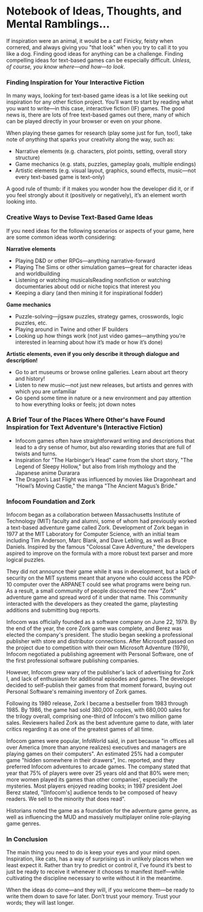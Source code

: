 # Notebook of Ideas, Thoughts, and Mental Ramblings...

If inspiration were an animal, it would be a cat!  Finicky, feisty when cornered, and always giving you "that look" when you try to
call it to you like a dog. Finding good ideas for anything can be a challenge. Finding compelling ideas for text-based games can be 
especially difficult.  _Unless, of course, you know where—and how—to look_.

### Finding Inspiration for Your Interactive Fiction

In many ways, looking for text-based game ideas is a lot like seeking out inspiration for any other fiction project. 
You’ll want to start by reading what you want to write—in this case, interactive fiction (IF) games. 
The good news is, there are lots of free text-based games out there, many of which can be played directly in your browser or even on your phone.

When playing these games for research (play some just for fun, too!), take note of _anything_ that sparks your creativity along the way, such as:
  * Narrative elements (e.g. characters, plot points, setting, overall story structure)
  * Game mechanics (e.g. stats, puzzles, gameplay goals, multiple endings)
  * Artistic elements (e.g. visual layout, graphics, sound effects, music—not every text-based game is text-only)

A good rule of thumb: if it makes you wonder how the developer did it, or if you feel strongly about it (positively or negatively), 
it’s an element worth looking into. 

### Creative Ways to Devise Text-Based Game Ideas

If you need ideas for the following scenarios or aspects of your game, here are some common ideas worth considering:

**Narrative elements**
  * Playing D&D or other RPGs—anything narrative-forward
  * Playing The Sims or other simulation games—great for character ideas and worldbuilding
  * Listening or watching musicalsReading nonfiction or watching documentaries about odd or niche topics that interest you
  * Keeping a diary (and then mining it for inspirational fodder)

**Game mechanics**
  * Puzzle-solving—jigsaw puzzles, strategy games, crosswords, logic puzzles, etc.
  * Playing around in Twine and other IF builders
  * Looking up how things work (not just video games—anything you’re interested in learning about how it’s made or how it’s done)

**Artistic elements, even if you only describe it through dialogue and description!**
  * Go to art museums or browse online galleries.  Learn about art theory and history!
  * Listen to new music—not just new releases, but artists and genres with which you are unfamiliar
  * Go spend some time in nature or a new environment and pay attention to how everything looks or feels; jot down notes

### A Brief Tour of the Places Where Other's have Found Inspiration for Text Adventure's (Interactive Fiction) 
  * Infocom games often have straightforward writing and descriptions that lead to a dry sense of humor, but also rewarding stories that are full of twists and turns.
  * Inspiration for "The Harbinger’s Head" came from the short story, "The Legend of Sleepy Hollow," but also from Irish mythology and the Japanese anime Durarara
  * The Dragon’s Last Flight was influenced by movies like Dragonheart and "Howl’s Moving Castle," the manga "The Ancient Magus’s Bride."

### Infocom Foundation and Zork

Infocom began as a collaboration between Massachusetts Institute of Technology (MIT) faculty and alumni, some of whom had previously worked 
a text-based adventure game called Zork.  Development of Zork began in 1977 at the MIT Laboratory for Computer Science, 
with an initial team including Tim Anderson, Marc Blank, and Dave Lebling, as well as Bruce Daniels. 
Inspired by the famous "Colossal Cave Adventure," the developers aspired to improve on the formula with a more robust text parser 
and more logical puzzles.

They did not announce their game while it was in development, but a lack of security on the MIT systems 
meant that anyone who could access the PDP-10 computer over the ARPANET could see what programs were being run. 
As a result, a small community of people discovered the new "Zork" adventure game and spread word of it under that name.
This community interacted with the developers as they created the game, playtesting additions and submitting bug reports.

Infocom was officially founded as a software company on June 22, 1979.  By the end of the year, the core Zork game was complete, 
and Berez was elected the company's president. The studio began seeking a professional publisher with store and distributor connections. 
After Microsoft passed on the project due to competition with their own Microsoft Adventure (1979), Infocom negotiated a 
publishing agreement with Personal Software, one of the first professional software publishing companies.

However, Infocom grew wary of the publisher's lack of advertising for Zork I, and lack of enthusiasm for additional episodes and games. 
The developer decided to self-publish their games from that moment forward, buying out Personal Software's remaining inventory of Zork games.

Following its 1980 release, Zork I became a bestseller from 1983 through 1985.  By 1986, the game had sold 380,000 copies, 
with 680,000 sales for the trilogy overall, comprising one-third of Infocom's two million game sales.
Reviewers hailed Zork as the best adventure game to date, with later critics regarding it as one of the greatest games of all time.

Infocom games were popular, InfoWorld said, in part because "in offices all over America (more than anyone realizes) executives and managers
are playing games on their computers". An estimated 25% had a computer game "hidden somewhere in their drawers", Inc. reported, 
and they preferred Infocom adventures to arcade games.  The company stated that year that 75% of players were over 25 years old 
and that 80% were men; more women played its games than other companies', especially the mysteries. 
Most players enjoyed reading books; in 1987 president Joel Berez stated, "[Infocom's] audience tends to be composed of heavy readers. 
We sell to the minority that does read".

Historians noted the game as a foundation for the adventure game genre, as well as influencing the MUD and massively multiplayer 
online role-playing game genres.

### In Conclusion
The main thing you need to do is keep your eyes and your mind open. Inspiration, like cats, has a way of surprising us in unlikely places
when we least expect it. Rather than try to predict or control it, I’ve found it’s best to just be ready to receive it whenever it chooses
to manifest itself—while cultivating the discipline necessary to write without it in the meantime.

When the ideas do come—and they will, if you welcome them—be ready to write them down to save for later. Don’t trust your memory. 
Trust your words; they will last longer.
